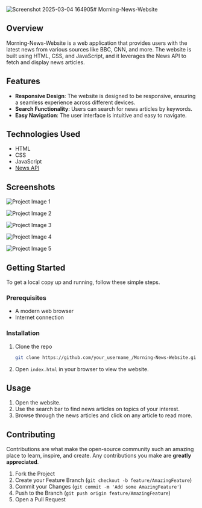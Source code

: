 ![Screenshot 2025-03-04 164905](https://github.com/user-attachments/assets/b698d1b4-4685-4bfe-b035-f4ff59800b80)# Morning-News-Website
## Overview

Morning-News-Website is a web application that provides users with the latest news from various sources like BBC, CNN, and more. The website is built using HTML, CSS, and JavaScript, and it leverages the News API to fetch and display news articles.

## Features

- **Responsive Design**: The website is designed to be responsive, ensuring a seamless experience across different devices.
- **Search Functionality**: Users can search for news articles by keywords.
- **Easy Navigation**: The user interface is intuitive and easy to navigate.

## Technologies Used

- HTML
- CSS
- JavaScript
- [News API](https://newsapi.org/)

## Screenshots
![Project Image 1](https://github.com/user-attachments/assets/2c8c4621-0443-476f-abd6-5c4c9857c335)

![Project Image 2](https://github.com/user-attachments/assets/b3eb1efa-7de6-43c6-91b6-c813707d6616)

![Project Image 3](https://github.com/user-attachments/assets/bfe4cbcf-074e-4bf6-96eb-985f4ac0e007)

![Project Image 4](https://github.com/user-attachments/assets/4df4d3b1-c83a-428c-90e3-1205d446367b)

![Project Image 5](https://github.com/user-attachments/assets/ccebac66-1790-47ac-be9e-3953bba8c0d0)


## Getting Started

To get a local copy up and running, follow these simple steps.

### Prerequisites

- A modern web browser
- Internet connection

### Installation

1. Clone the repo
    ```sh
    git clone https://github.com/your_username_/Morning-News-Website.git
    ```
2. Open `index.html` in your browser to view the website.

## Usage

1. Open the website.
2. Use the search bar to find news articles on topics of your interest.
3. Browse through the news articles and click on any article to read more.

## Contributing

Contributions are what make the open-source community such an amazing place to learn, inspire, and create. Any contributions you make are **greatly appreciated**.

1. Fork the Project
2. Create your Feature Branch (`git checkout -b feature/AmazingFeature`)
3. Commit your Changes (`git commit -m 'Add some AmazingFeature'`)
4. Push to the Branch (`git push origin feature/AmazingFeature`)
5. Open a Pull Request
